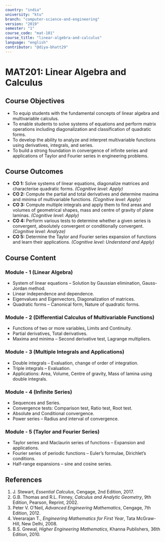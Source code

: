 ```yaml
---
country: "india"
university: "ktu"
branch: "computer-science-and-engineering"
version: "2019"
semester: "1"
course_code: "mat-101"
course_title: "linear-algebra-and-calculus"
language: "english"
contributor: "@diya-bhatt29"
---
```


# MAT201: Linear Algebra and Calculus

## Course Objectives
* To equip students with the fundamental concepts of linear algebra and multivariable calculus.
* To enable students to solve systems of equations and perform matrix operations including diagonalization and classification of quadratic forms.
* To develop the ability to analyze and interpret multivariable functions using derivatives, integrals, and series.
* To build a strong foundation in convergence of infinite series and applications of Taylor and Fourier series in engineering problems.

## Course Outcomes
* **CO 1:** Solve systems of linear equations, diagonalize matrices and characterise quadratic forms. *(Cognitive level: Apply)*
* **CO 2:** Compute the partial and total derivatives and determine maxima and minima of multivariable functions. *(Cognitive level: Apply)*
* **CO 3:** Compute multiple integrals and apply them to find areas and volumes of geometrical shapes, mass and centre of gravity of plane laminas. *(Cognitive level: Apply)*
* **CO 4:** Perform various tests to determine whether a given series is convergent, absolutely convergent or conditionally convergent. *(Cognitive level: Analyze)*
* **CO 5:** Determine the Taylor and Fourier series expansion of functions and learn their applications. *(Cognitive level: Understand and Apply)*

## Course Content

### Module - 1 (Linear Algebra)
* System of linear equations – Solution by Gaussian elimination, Gauss-Jordan method.
* Linear independence and dependence.
* Eigenvalues and Eigenvectors, Diagonalization of matrices.
* Quadratic forms – Canonical form, Nature of quadratic forms.

### Module - 2 (Differential Calculus of Multivariable Functions)
* Functions of two or more variables, Limits and Continuity.
* Partial derivatives, Total derivatives.
* Maxima and minima – Second derivative test, Lagrange multipliers.

### Module - 3 (Multiple Integrals and Applications)
* Double integrals – Evaluation, change of order of integration.
* Triple integrals – Evaluation.
* Applications: Area, Volume, Centre of gravity, Mass of lamina using double integrals.

### Module - 4 (Infinite Series)
* Sequences and Series.
* Convergence tests: Comparison test, Ratio test, Root test.
* Absolute and Conditional convergence.
* Power series – Radius and interval of convergence.

### Module - 5 (Taylor and Fourier Series)
* Taylor series and Maclaurin series of functions – Expansion and applications.
* Fourier series of periodic functions – Euler’s formulae, Dirichlet’s conditions.
* Half-range expansions – sine and cosine series.

## References
1. J. Stewart, *Essential Calculus*, Cengage, 2nd Edition, 2017.  
2. G.B. Thomas and R.L. Finney, *Calculus and Analytic Geometry*, 9th Edition, Pearson, Reprint, 2002.  
3. Peter V. O'Neil, *Advanced Engineering Mathematics*, Cengage, 7th Edition, 2012.  
4. Veerarajan T., *Engineering Mathematics for First Year*, Tata McGraw-Hill, New Delhi, 2008.  
5. B.S. Grewal, *Higher Engineering Mathematics*, Khanna Publishers, 36th Edition, 2010.
